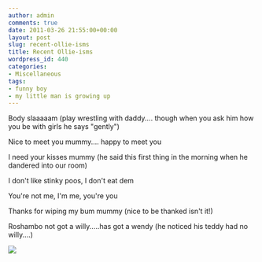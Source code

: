 ```yaml
---
author: admin
comments: true
date: 2011-03-26 21:55:00+00:00
layout: post
slug: recent-ollie-isms
title: Recent Ollie-isms
wordpress_id: 440
categories:
- Miscellaneous
tags:
- funny boy
- my little man is growing up
---
```


Body slaaaaam (play wrestling with daddy.... though when you ask him how you be with girls he says "gently")  
  
Nice to meet you mummy.... happy to meet you  
  
I need your kisses mummy (he said this first thing in the morning when he dandered into our room)  
  
I don't like stinky poos, I don't eat dem  
  
You're not me, I'm me, you're you  
  
Thanks for wiping my bum mummy (nice to be thanked isn't it!)  
  
Roshambo not got a willy.....has got a wendy (he noticed his teddy had no willy....)

![](https://blogger.googleusercontent.com/tracker/251139911615938991-3813307952163042460?l=www.outmumbered.com)
